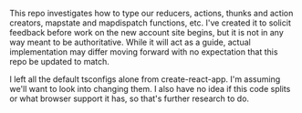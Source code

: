 This repo investigates how to type our reducers, actions, thunks and action creators, mapstate and mapdispatch functions, etc. I've created it to solicit feedback before work on the new account site begins, but it is not in any way meant to be authoritative. While it will act as a guide, actual implementation may differ moving forward with no expectation that this repo be updated to match.

I left all the default tsconfigs alone from create-react-app. I'm assuming we'll want to look into changing them. I also have no idea if this code splits or what browser support it has, so that's further research to do.
